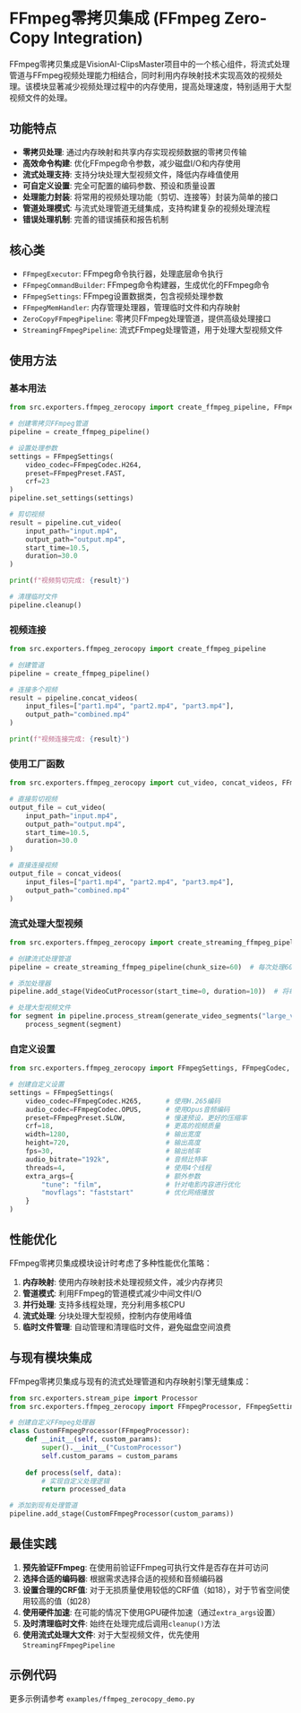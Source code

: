 # FFmpeg零拷贝集成 (FFmpeg Zero-Copy Integration)

FFmpeg零拷贝集成是VisionAI-ClipsMaster项目中的一个核心组件，将流式处理管道与FFmpeg视频处理能力相结合，同时利用内存映射技术实现高效的视频处理。该模块显著减少视频处理过程中的内存使用，提高处理速度，特别适用于大型视频文件的处理。

## 功能特点

- **零拷贝处理**: 通过内存映射和共享内存实现视频数据的零拷贝传输
- **高效命令构建**: 优化FFmpeg命令参数，减少磁盘I/O和内存使用
- **流式处理支持**: 支持分块处理大型视频文件，降低内存峰值使用
- **可自定义设置**: 完全可配置的编码参数、预设和质量设置
- **处理能力封装**: 将常用的视频处理功能（剪切、连接等）封装为简单的接口
- **管道处理模式**: 与流式处理管道无缝集成，支持构建复杂的视频处理流程
- **错误处理机制**: 完善的错误捕获和报告机制

## 核心类

- `FFmpegExecutor`: FFmpeg命令执行器，处理底层命令执行
- `FFmpegCommandBuilder`: FFmpeg命令构建器，生成优化的FFmpeg命令
- `FFmpegSettings`: FFmpeg设置数据类，包含视频处理参数
- `FFmpegMemHandler`: 内存管理处理器，管理临时文件和内存映射
- `ZeroCopyFFmpegPipeline`: 零拷贝FFmpeg处理管道，提供高级处理接口
- `StreamingFFmpegPipeline`: 流式FFmpeg处理管道，用于处理大型视频文件

## 使用方法

### 基本用法

```python
from src.exporters.ffmpeg_zerocopy import create_ffmpeg_pipeline, FFmpegSettings, FFmpegCodec, FFmpegPreset

# 创建零拷贝FFmpeg管道
pipeline = create_ffmpeg_pipeline()

# 设置处理参数
settings = FFmpegSettings(
    video_codec=FFmpegCodec.H264,
    preset=FFmpegPreset.FAST,
    crf=23
)
pipeline.set_settings(settings)

# 剪切视频
result = pipeline.cut_video(
    input_path="input.mp4",
    output_path="output.mp4",
    start_time=10.5,
    duration=30.0
)

print(f"视频剪切完成: {result}")

# 清理临时文件
pipeline.cleanup()
```

### 视频连接

```python
from src.exporters.ffmpeg_zerocopy import create_ffmpeg_pipeline

# 创建管道
pipeline = create_ffmpeg_pipeline()

# 连接多个视频
result = pipeline.concat_videos(
    input_files=["part1.mp4", "part2.mp4", "part3.mp4"],
    output_path="combined.mp4"
)

print(f"视频连接完成: {result}")
```

### 使用工厂函数

```python
from src.exporters.ffmpeg_zerocopy import cut_video, concat_videos, FFmpegSettings

# 直接剪切视频
output_file = cut_video(
    input_path="input.mp4",
    output_path="output.mp4",
    start_time=10.5,
    duration=30.0
)

# 直接连接视频
output_file = concat_videos(
    input_files=["part1.mp4", "part2.mp4", "part3.mp4"],
    output_path="combined.mp4"
)
```

### 流式处理大型视频

```python
from src.exporters.ffmpeg_zerocopy import create_streaming_ffmpeg_pipeline, VideoCutProcessor

# 创建流式处理管道
pipeline = create_streaming_ffmpeg_pipeline(chunk_size=60)  # 每次处理60秒

# 添加处理器
pipeline.add_stage(VideoCutProcessor(start_time=0, duration=10))  # 将每个分块截取前10秒

# 处理大型视频文件
for segment in pipeline.process_stream(generate_video_segments("large_video.mp4")):
    process_segment(segment)
```

### 自定义设置

```python
from src.exporters.ffmpeg_zerocopy import FFmpegSettings, FFmpegCodec, FFmpegPreset

# 创建自定义设置
settings = FFmpegSettings(
    video_codec=FFmpegCodec.H265,      # 使用H.265编码
    audio_codec=FFmpegCodec.OPUS,      # 使用Opus音频编码
    preset=FFmpegPreset.SLOW,          # 慢速预设，更好的压缩率
    crf=18,                            # 更高的视频质量
    width=1280,                        # 输出宽度
    height=720,                        # 输出高度
    fps=30,                            # 输出帧率
    audio_bitrate="192k",              # 音频比特率
    threads=4,                         # 使用4个线程
    extra_args={                       # 额外参数
        "tune": "film",                # 针对电影内容进行优化
        "movflags": "faststart"        # 优化网络播放
    }
)
```

## 性能优化

FFmpeg零拷贝集成模块设计时考虑了多种性能优化策略：

1. **内存映射**: 使用内存映射技术处理视频文件，减少内存拷贝
2. **管道模式**: 利用FFmpeg的管道模式减少中间文件I/O
3. **并行处理**: 支持多线程处理，充分利用多核CPU
4. **流式处理**: 分块处理大型视频，控制内存使用峰值
5. **临时文件管理**: 自动管理和清理临时文件，避免磁盘空间浪费

## 与现有模块集成

FFmpeg零拷贝集成与现有的流式处理管道和内存映射引擎无缝集成：

```python
from src.exporters.stream_pipe import Processor
from src.exporters.ffmpeg_zerocopy import FFmpegProcessor, FFmpegSettings

# 创建自定义FFmpeg处理器
class CustomFFmpegProcessor(FFmpegProcessor):
    def __init__(self, custom_params):
        super().__init__("CustomProcessor")
        self.custom_params = custom_params
    
    def process(self, data):
        # 实现自定义处理逻辑
        return processed_data

# 添加到现有处理管道
pipeline.add_stage(CustomFFmpegProcessor(custom_params))
```

## 最佳实践

1. **预先验证FFmpeg**: 在使用前验证FFmpeg可执行文件是否存在并可访问
2. **选择合适的编码器**: 根据需求选择合适的视频和音频编码器
3. **设置合理的CRF值**: 对于无损质量使用较低的CRF值（如18），对于节省空间使用较高的值（如28）
4. **使用硬件加速**: 在可能的情况下使用GPU硬件加速（通过`extra_args`设置）
5. **及时清理临时文件**: 始终在处理完成后调用`cleanup()`方法
6. **使用流式处理大文件**: 对于大型视频文件，优先使用`StreamingFFmpegPipeline`

## 示例代码

更多示例请参考 `examples/ffmpeg_zerocopy_demo.py` 